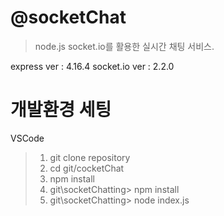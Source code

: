 # @socketChat
> node.js socket.io를 활용한 실시간 채팅 서비스.

express ver : 4.16.4
socket.io ver : 2.2.0

개발환경 세팅
=========================
VSCode

> 1. git clone repository
> 2. cd git/cocketChat
> 3. npm install
> 4. git\socketChatting> npm install
> 5. git\socketChatting> node index.js
